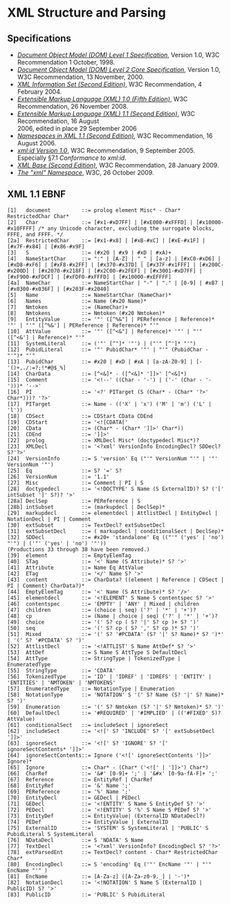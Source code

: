# XML Structure and Parsing

## Specifications

* [_Document Object Model (DOM) Level 1 Specification_](https://www.w3.org/TR/REC-DOM-Level-1/),
  Version 1.0, W3C Recommendation 1 October, 1998.
* [_Document Object Model (DOM) Level 2 Core Specification_](https://www.w3.org/TR/DOM-Level-2-Core/),
  Version 1.0, W3C Recommendation, 13 November, 2000.
* [_XML Information Set (Second Edition)_](https://www.w3.org/TR/xml-infoset/), W3C Recommendation, 4 February 2004.
* [_Extensible Markup Language (XML) 1.0 (Fifth Edition)_](https://www.w3.org/TR/REC-xml/), W3C
  Recommendation, 26 November 2008.
* [_Extensible Markup Language (XML) 1.1 (Second Edition)_](https://www.w3.org/TR/xml11/), W3C Recommendation, 16 August  
  2006, edited in place 29 September 2006
* [_Namespaces in XML 1.1 (Second Edition)_](https://www.w3.org/TR/xml-names11/), W3C Recommendation,
  16 August 2006.
* [_xml:id Version 1.0_](https://www.w3.org/TR/xml-id), W3C Recommendation, 9 September 2005.
  Especially §7.1 _Conformance to xml:id_.
* [_XML Base (Second Edition)_](https://www.w3.org/TR/xmlbase/), W3C Recommendation, 28 January 2009.
* [_The "xml" Namespace_](https://www.w3.org/XML/1998/namespace), W3C, 26 October 2009.

## XML 1.1 EBNF

```ebnf
[1]   document          ::= prolog element Misc* - Char* RestrictedChar Char*
[2]   Char              ::= [#x1-#xD7FF] | [#xE000-#xFFFD] | [#x10000-#x10FFFF] /* any Unicode character, excluding the surrogate blocks, FFFE, and FFFF. */
[2a]  RestrictedChar    ::= [#x1-#x8] | [#xB-#xC] | [#xE-#x1F] | [#x7F-#x84] | [#x86-#x9F]
[3]   S                 ::= (#x20 | #x9 | #xD | #xA)+
[4]   NameStartChar     ::= ":" | [A-Z] | "_" | [a-z] | [#xC0-#xD6] | [#xD8-#xF6] | [#xF8-#x2FF] | [#x370-#x37D] | [#x37F-#x1FFF] | [#x200C-#x200D] | [#x2070-#x218F] | [#x2C00-#x2FEF] | [#x3001-#xD7FF] | [#xF900-#xFDCF] | [#xFDF0-#xFFFD] | [#x10000-#xEFFFF]
[4a]  NameChar          ::= NameStartChar | "-" | "." | [0-9] | #xB7 | [#x0300-#x036F] | [#x203F-#x2040]
[5]   Name              ::= NameStartChar (NameChar)*
[6]   Names             ::= Name (#x20 Name)*
[7]   Nmtoken           ::= (NameChar)+
[8]   Nmtokens          ::= Nmtoken (#x20 Nmtoken)*
[9]   EntityValue       ::= '"' ([^%&"] | PEReference | Reference)* '"' | "'" ([^%&'] | PEReference | Reference)* "'"
[10]  AttValue          ::= '"' ([^<&"] | Reference)* '"' | "'" ([^<&'] | Reference)* "'"
[11]  SystemLiteral     ::= ('"' [^"]* '"') | ("'" [^']* "'")
[12]  PubidLiteral      ::= '"' PubidChar* '"' | "'" (PubidChar - "'")* "'"
[13]  PubidChar         ::= #x20 | #xD | #xA | [a-zA-Z0-9] | [-'()+,./:=?;!*#@$_%]
[14]  CharData          ::= [^<&]* - ([^<&]* ']]>' [^<&]*)
[15]  Comment           ::= '<!--' ((Char - '-') | ('-' (Char - '-')))* '-->'
[16]  PI                ::= '<?' PITarget (S (Char* - (Char* '?>' Char*)))? '?>'
[17]  PITarget          ::= Name - (('X' | 'x') ('M' | 'm') ('L' | 'l'))
[18]  CDSect            ::= CDStart CData CDEnd
[19]  CDStart           ::= '<![CDATA['
[20]  CData             ::= (Char* - (Char* ']]>' Char*))
[21]  CDEnd             ::= ']]>'
[22]  prolog            ::= XMLDecl Misc* (doctypedecl Misc*)?
[23]  XMLDecl           ::= '<?xml' VersionInfo EncodingDecl? SDDecl? S?'?>'
[24]  VersionInfo       ::= S 'version' Eq ("'" VersionNum "'" | '"' VersionNum '"')
[25]  Eq                ::= S? '=' S?
[26]  VersionNum        ::= '1.1'
[27]  Misc              ::= Comment | PI | S
[28]  doctypedecl       ::= '<!DOCTYPE' S Name (S ExternalID)? S? ('[' intSubset ']' S?)? '>'
[28a] DeclSep           ::= PEReference | S
[28b] intSubset         ::= (markupdecl | DeclSep)*
[29]  markupdecl        ::= elementdecl | AttlistDecl | EntityDecl | NotationDecl | PI | Comment
[30]  extSubset         ::= TextDecl? extSubsetDecl
[31]  extSubsetDecl     ::= ( markupdecl | conditionalSect | DeclSep)*
[32]  SDDecl            ::= #x20+ 'standalone' Eq (("'" ('yes' | 'no') "'") | ('"' ('yes' | 'no') '"'))
(Productions 33 through 38 have been removed.)
[39]  element           ::= EmptyElemTag
[40]  STag              ::= '<' Name (S Attribute)* S? '>'
[41]  Attribute         ::= Name Eq AttValue
[42]  ETag              ::= '</' Name S? '>'
[43]  content           ::= CharData? ((element | Reference | CDSect | PI | Comment) CharData?)*
[44]  EmptyElemTag      ::= '<' Name (S Attribute)* S? '/>'
[45]  elementdecl       ::= '<!ELEMENT' S Name S contentspec S? '>'
[46]  contentspec       ::= 'EMPTY' | 'ANY' | Mixed | children
[47]  children          ::= (choice | seq) ('?' | '*' | '+')?
[48]  cp                ::= (Name | choice | seq) ('?' | '*' | '+')?
[49]  choice            ::= '(' S? cp ( S? '|' S? cp )+ S? ')'
[50]  seq               ::= '(' S? cp ( S? ',' S? cp )* S? ')'
[51]  Mixed             ::= '(' S? '#PCDATA' (S? '|' S? Name)* S? ')*' | '(' S? '#PCDATA' S? ')'
[52]  AttlistDecl       ::= '<!ATTLIST' S Name AttDef* S? '>'
[53]  AttDef            ::= S Name S AttType S DefaultDecl
[54]  AttType           ::= StringType | TokenizedType | EnumeratedType
[55]  StringType        ::= 'CDATA'
[56]  TokenizedType     ::= 'ID' | 'IDREF' | 'IDREFS' | 'ENTITY' | 'ENTITIES' | 'NMTOKEN' | 'NMTOKENS'
[57]  EnumeratedType    ::= NotationType | Enumeration
[58]  NotationType      ::= 'NOTATION' S '(' S? Name (S? '|' S? Name)* S? ')'
[59]  Enumeration       ::= '(' S? Nmtoken (S? '|' S? Nmtoken)* S? ')'
[60]  DefaultDecl       ::= '#REQUIRED' | '#IMPLIED' | (('#FIXED' S)? AttValue)
[61]  conditionalSect   ::= includeSect | ignoreSect
[62]  includeSect       ::= '<![' S? 'INCLUDE' S? '[' extSubsetDecl ']]>'
[63]  ignoreSect        ::= '<![' S? 'IGNORE' S? '[' ignoreSectContents* ']]>'
[64]  ignoreSectContents::= Ignore ('<![' ignoreSectContents ']]>' Ignore)*
[65]  Ignore            ::= Char* - (Char* ('<![' | ']]>') Char*)
[66]  CharRef           ::= '&#' [0-9]+ ';' | '&#x' [0-9a-fA-F]+ ';'
[67]  Reference         ::= EntityRef | CharRef
[68]  EntityRef         ::= '&' Name ';'
[69]  PEReference       ::= '%' Name ';'
[70]  EntityDecl        ::= GEDecl | PEDecl
[71]  GEDecl            ::= '<!ENTITY' S Name S EntityDef S? '>'
[72]  PEDecl            ::= '<!ENTITY' S '%' S Name S PEDef S? '>'
[73]  EntityDef         ::= EntityValue| (ExternalID NDataDecl?)
[74]  PEDef             ::= EntityValue | ExternalID
[75]  ExternalID        ::= 'SYSTEM' S SystemLiteral | 'PUBLIC' S PubidLiteral S SystemLiteral
[76]  NDataDecl         ::= S 'NDATA' S Name
[77]  TextDecl          ::= '<?xml' VersionInfo? EncodingDecl S? '?>'
[78]  extParsedEnt      ::= TextDecl? content - Char* RestrictedChar Char*
[80]  EncodingDecl      ::= S 'encoding' Eq ('"' EncName '"' | "'" EncName "'" )
[81]  EncName           ::= [A-Za-z] ([A-Za-z0-9._] | '-')*
[82]  NotationDecl      ::= '<!NOTATION' S Name S (ExternalID | PublicID) S? '>'
[83]  PublicID          ::= 'PUBLIC' S PubidLiteral
```